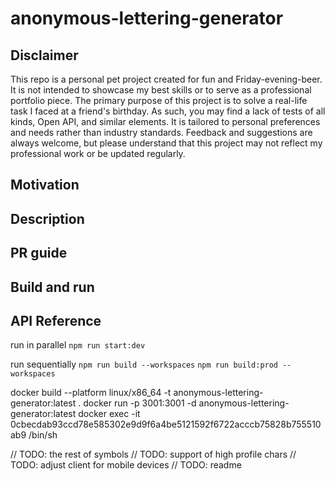 # anonymous-lettering-generator

## Disclaimer

This repo is a personal pet project created for fun and Friday-evening-beer. It is not intended to showcase my best skills or to serve as a professional portfolio piece. The primary purpose of this project is to solve a real-life task I faced at a friend's birthday. As such, you may find a lack of tests of all kinds, Open API, and similar elements. It is tailored to personal preferences and needs rather than industry standards. Feedback and suggestions are always welcome, but please understand that this project may not reflect my professional work or be updated regularly.

## Motivation

## Description

## PR guide

## Build and run

## API Reference

run in parallel
`npm run start:dev`

run sequentially
`npm run build --workspaces`
`npm run build:prod --workspaces`


docker build --platform linux/x86_64 -t anonymous-lettering-generator:latest .
docker run -p 3001:3001 -d anonymous-lettering-generator:latest
docker exec -it 0cbecdab93ccd78e585302e9d9f6a4be5121592f6722acccb75828b755510ab9 /bin/sh

// TODO: the rest of symbols
// TODO: support of high profile chars
// TODO: adjust client for mobile devices
// TODO: readme